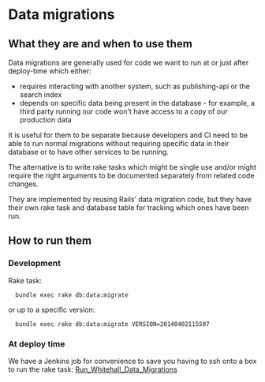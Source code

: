 # Data migrations

## What they are and when to use them

Data migrations are generally used for code we want to run at or just after
deploy-time which either:
* requires interacting with another system, such as publishing-api or the search
  index
* depends on specific data being present in the database - for example, a third
  party running our code won't have access to a copy of our production data

It is useful for them to be separate because developers and CI need to be able
to run normal migrations without requiring specific data in their database or to
have other services to be running.

The alternative is to write rake tasks which might be single use and/or might
require the right arguments to be documented separately from related code
changes.

They are implemented by reusing Rails' data migration code, but they have their
own rake task and database table for tracking which ones have been run.

## How to run them

### Development

Rake task:

```
  bundle exec rake db:data:migrate
```

or up to a specific version:

```
  bundle exec rake db:data:migrate VERSION=20140402115507
```

### At deploy time

We have a Jenkins job for convenience to save you having to ssh onto a box to
run the rake task: [Run_Whitehall_Data_Migrations](https://deploy.integration.publishing.service.gov.uk/job/Run_Whitehall_Data_Migrations/)
